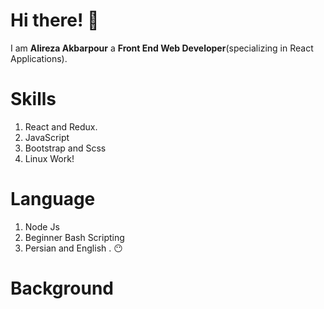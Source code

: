 # Hi there! :wave:	
I am **Alireza Akbarpour** a **Front End Web Developer**(specializing in React Applications).

# Skills
1. React and Redux.
2. JavaScript
3. Bootstrap and Scss
4. Linux Work!

# Language 
1. Node Js
2. Beginner Bash Scripting
3. Persian and English . :no_mouth:	

# Background



